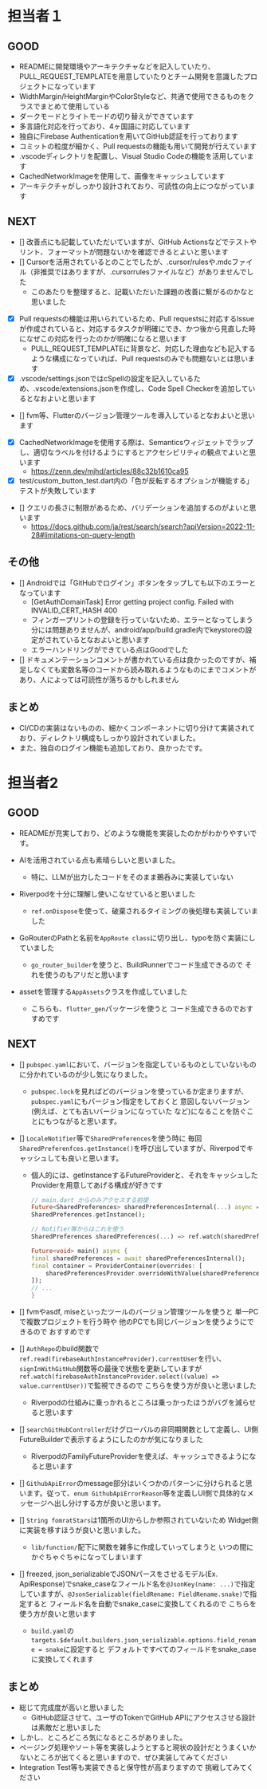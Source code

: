 # 担当者１
## GOOD
- READMEに開発環境やアーキテクチャなどを記入していたり、PULL_REQUEST_TEMPLATEを用意していたりとチーム開発を意識したプロジェクトになっています
- WidthMargin/HeightMarginやColorStyleなど、共通で使用できるものをクラスでまとめて使用している
- ダークモードとライトモードの切り替えができています
- 多言語化対応を行っており、4ヶ国語に対応しています
- 独自にFirebase Authenticationを用いてGitHub認証を行っております
- コミットの粒度が細かく、Pull requestsの機能も用いて開発が行えています
- .vscodeディレクトリを配置し、Visual Studio Codeの機能を活用しています
- CachedNetworkImageを使用して、画像をキャッシュしています
- アーキテクチャがしっかり設計されており、可読性の向上につながっています

## NEXT
- [] 改善点にも記載していただいていますが、GitHub Actionsなどでテストやリント、フォーマットが問題ないかを確認できるとよいと思います
- [] Cursorを活用されているとのことでしたが、.cursor/rulesや.mdcファイル（非推奨ではありますが、.cursorrulesファイルなど）がありませんでした
  - このあたりを整理すると、記載いただいた課題の改善に繋がるのかなと思いました
- [x] Pull requestsの機能は用いられているため、Pull requestsに対応するIssueが作成されていると、対応するタスクが明確にでき、かつ後から見直した時になぜこの対応を行ったのかが明確になると思います
  - PULL_REQUEST_TEMPLATEに背景など、対応した理由なども記入するような構成になっていれば、Pull requestsのみでも問題ないとは思います
- [x] .vscode/settings.jsonではcSpellの設定を記入しているため、.vscode/extensions.jsonを作成し、Code Spell Checkerを追加しているとなおよいと思います
- [] fvm等、Flutterのバージョン管理ツールを導入しているとなおよいと思います
- [x] CachedNetworkImageを使用する際は、Semanticsウィジェットでラップし、適切なラベルを付けるようにするとアクセシビリティの観点でよいと思います
  - https://zenn.dev/mjhd/articles/88c32b1610ca95 
- [x] test/custom_button_test.dart内の「色が反転するオプションが機能する」テストが失敗しています
- [] クエリの長さに制限があるため、バリデーションを追加するのがよいと思います
  - https://docs.github.com/ja/rest/search/search?apiVersion=2022-11-28#limitations-on-query-length


## その他
- [] Androidでは「GitHubでログイン」ボタンをタップしても以下のエラーとなっています
  - [GetAuthDomainTask] Error getting project config. Failed with INVALID_CERT_HASH 400
  - フィンガープリントの登録を行っていないため、エラーとなってしまう分には問題ありませんが、android/app/build.gradle内でkeystoreの設定がされているとなおよいと思います
  - エラーハンドリングができている点はGoodでした
- [] ドキュメンテーションコメントが書かれている点は良かったのですが、補足しなくても変数名等のコードから読み取れるようなものにまでコメントがあり、人によっては可読性が落ちるかもしれません

## まとめ
- CI/CDの実装はないものの、細かくコンポーネントに切り分けて実装されており、ディレクトリ構成もしっかり設計されていました。
- また、独自のログイン機能も追加しており、良かったです。



# 担当者2
## GOOD
- READMEが充実しており、どのような機能を実装したのかがわかりやすいです。
- AIを活用されている点も素晴らしいと思いました。
  - 特に、LLMが出力したコードをそのまま鵜呑みに実装していない
- Riverpodを十分に理解し使いこなせていると思いました
  - `ref.onDispose`を使って、破棄されるタイミングの後処理も実装していました

- GoRouterのPathと名前を`AppRoute class`に切り出し、typoを防ぐ実装にしていました
  - `go_router_builder`を使うと、BuildRunnerでコード生成できるので それを使うのもアリだと思います
- assetを管理する`AppAssets`クラスを作成していました
  - こちらも、`flutter_gen`パッケージを使うと コード生成できるのでおすすめです

## NEXT
- [] `pubspec.yaml`において、バージョンを指定しているものとしていないものに分かれているのが少し気になりました。
  - `pubspec.lock`を見ればどのバージョンを使っているか定まりますが、`pubspec.yaml`にもバージョン指定をしておくと 意図しないバージョン(例えば、とても古いバージョンになっていた など)になることを防ぐことにもつながると思います。
- [] `LocaleNotifier`等で`SharedPreferences`を使う時に 毎回`SharedPreferenfces.getInstance()`を呼び出していますが、Riverpodでキャッシュしても良いと思います。
  - 個人的には、getInstanceするFutureProviderと、それをキャッシュしたProviderを用意してあげる構成が好きです
    ```dart
    // main.dart からのみアクセスする前提
    Future<SharedPreferences> sharedPreferencesInternal(...) async =>
    SharedPreferences.getInstance();

    // Notifier等からはこれを使う
    SharedPreferences sharedPreferences(...) => ref.watch(sharedPreferencesInternal).requireValue;

    Future<void> main() async {
    final sharedPreferences = await sharedPreferencesInternal();
    final container = ProviderContainer(overrides: [
        sharedPreferencesProvider.overrideWithValue(sharedPreferences),
    ]);
    // ...
    }
    ```

- [] fvmやasdf, miseといったツールのバージョン管理ツールを使うと 単一PCで複数プロジェクトを行う時や 他のPCでも同じバージョンを使うようにできるので おすすめです
- [] `AuthRepo`のbuild関数で`ref.read(firebaseAuthInstanceProvider).currentUser`を行い、`signInWithGitHub`関数等の最後で状態を更新していますが `ref.watch(firebaseAuthInstanceProvider.select((value) => value.currentUser))`で監視できるので こちらを使う方が良いと思いました
  - Riverpodの仕組みに乗っかれるところは乗っかったほうがバグを減らせると思います
- [] `searchGitHubController`だけグローバルの非同期関数として定義し、UI側 FutureBuilderで表示するようにしたのかが気になりました
  - RiverpodのFamilyFutureProviderを使えば、キャッシュできるようになると思います
- [] `GithubApiError`のmessage部分はいくつかのパターンに分けられると思います。従って、`enum GithubApiErrorReason`等を定義しUI側で具体的なメッセージへ出し分けする方が良いと思います。
- [] `String fomratStars`は1箇所のUIからしか参照されていないため Widget側に実装を移すほうが良いと思いました。
  - `lib/function/`配下に関数を雑多に作成していってしまうと いつの間にかぐちゃぐちゃになってしまいます
- [] freezed, json_serializableでJSONパースをさせるモデル(Ex. ApiResponse)でsnake_caseなフィールド名を`@JsonKey(name: ...)`で指定していますが、`@JsonSerializable(fieldRename: FieldRename.snake)`で指定すると フィールド名を自動でsnake_caseに変換してくれるので こちらを使う方が良いと思います
  - `build.yaml`の`targets.$default.builders.json_serializable.options.field_rename = snake`に設定すると デフォルトですべてのフィールドをsnake_caseに変換してくれます

## まとめ
- 総じて完成度が高いと思いました
  - GitHub認証させて、ユーザのTokenでGitHub APIにアクセスさせる設計は素敵だと思いました
- しかし、ところどころ気になるところがありました。
- ページング処理やソート等を実装しようとすると現状の設計だとうまくいかないところが出てくると思いますので、ぜひ実装してみてください
- Integration Test等も実装できると保守性が高まりますので 挑戦してみてください